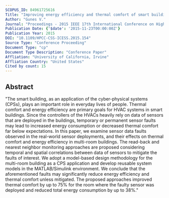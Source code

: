 ```yaml
---
SCOPUS_ID: 84961725616
Title: "Improving energy efficiency and thermal comfort of smart buildings with HVAC systems in the presence of sensor faults"
Author: "Gunes V."
Journal: "Proceedings - 2015 IEEE 17th International Conference on High Performance Computing and Communications, 2015 IEEE 7th International Symposium on Cyberspace Safety and Security and 2015 IEEE 12th International Conference on Embedded Software and Systems, HPCC-CSS-ICESS 2015"
Publication Date: {'$date': '2015-11-23T00:00:00Z'}
Publication Year: 2015
DOI: "10.1109/HPCC-CSS-ICESS.2015.154"
Source Type: "Conference Proceeding"
Document Type: "cp"
Document Type Description: "Conference Paper"
Affliation: "University of California, Irvine"
Affliation Country: "United States"
Cited by count: 15
---
```


## Abstract
"The smart building, as an application of the cyber-physical systems (CPSs), plays an important role in everyday lives of people. Thermal comfort and energy efficiency are primary goals for HVAC systems in smart buildings. Since the controllers of the HVACs heavily rely on data of sensors that are deployed in the buildings, temporary or permanent sensor faults may lead to increased energy consumption or decreased thermal comfort far below expectations. In this paper, we examine sensor data faults observed in the real-world sensor deployments, and their effects on thermal comfort and energy efficiency in multi-room buildings. The read-back and nearest neighbor monitoring approaches are proposed considering temporal and spatial correlations between data of sensors to mitigate the faults of interest. We adopt a model-based design methodology for the multi-room building as a CPS application and develop reusable system models in the MATLAB/Simulink environment. We conclude that the aforementioned faults may significantly reduce energy efficiency and thermal comfort unless mitigated. The proposed approaches improved thermal comfort by up to 75% for the room where the faulty sensor was deployed and reduced total energy consumption by up to 38%."
